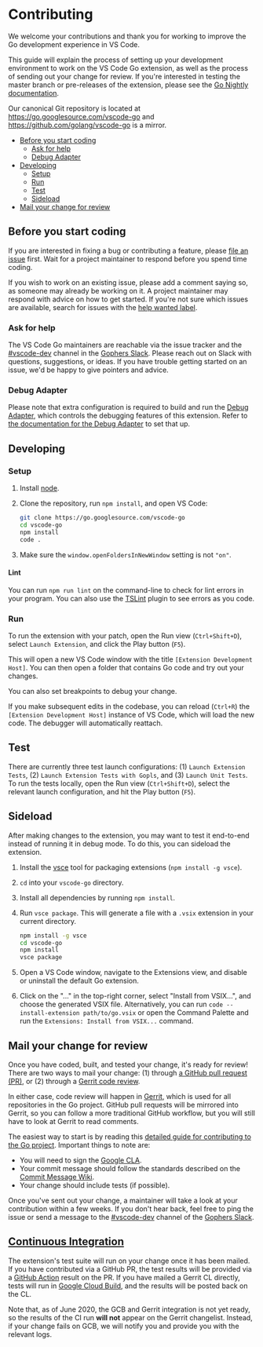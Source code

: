# Contributing

We welcome your contributions and thank you for working to improve the Go development experience in VS Code.

This guide will explain the process of setting up your development environment to work on the VS Code Go extension, as well as the process of sending out your change for review. If you're interested in testing the master branch or pre-releases of the extension, please see the [Go Nightly documentation](nightly.md).

Our canonical Git repository is located at https://go.googlesource.com/vscode-go and https://github.com/golang/vscode-go is a mirror.

* [Before you start coding](#before-you-start-coding)
  * [Ask for help](#ask-for-help)
  * [Debug Adapter](#debug-adapter)
* [Developing](#developing)
  * [Setup](#setup)
  * [Run](#run)
  * [Test](#test)
  * [Sideload](#sideload)
* [Mail your change for review](#mail-your-change-for-review)

## Before you start coding

If you are interested in fixing a bug or contributing a feature, please [file an issue](https://github.com/golang/vscode-go/issues/new/choose) first. Wait for a project maintainer to respond before you spend time coding.

If you wish to work on an existing issue, please add a comment saying so, as someone may already be working on it. A project maintainer may respond with advice on how to get started. If you're not sure which issues are available, search for issues with the [help wanted label](https://github.com/golang/vscode-go/issues?q=is%3Aissue+is%3Aopen+label%3A%22help+wanted%22).

### Ask for help

The VS Code Go maintainers are reachable via the issue tracker and the [#vscode-dev] channel in the [Gophers Slack]. Please reach out on Slack with questions, suggestions, or ideas. If you have trouble getting started on an issue, we'd be happy to give pointers and advice.

### Debug Adapter

Please note that extra configuration is required to build and run the [Debug Adapter](debug-adapter.md), which controls the debugging features of this extension. Refer to [the documentation for the Debug Adapter](debug-adapter.md) to set that up.

## Developing

### Setup

1) Install [node](https://nodejs.org/en/).
2) Clone the repository, run `npm install`, and open VS Code:

    ```bash
    git clone https://go.googlesource.com/vscode-go
    cd vscode-go
    npm install
    code .
    ```

3) Make sure the `window.openFoldersInNewWindow` setting is not `"on"`.

#### Lint

You can run `npm run lint` on the command-line to check for lint errors in your program. You can also use the [TSLint](https://marketplace.visualstudio.com/items?itemName=ms-vscode.vscode-typescript-tslint-plugin) plugin to see errors as you code.

### Run

To run the extension with your patch, open the Run view (`Ctrl+Shift+D`), select `Launch Extension`, and click the Play button (`F5`).

This will open a new VS Code window with the title `[Extension Development Host]`. You can then open a folder that contains Go code and try out your changes.

You can also set breakpoints to debug your change.

If you make subsequent edits in the codebase, you can reload (`Ctrl+R`) the `[Extension Development Host]` instance of VS Code, which will load the new code. The debugger will automatically reattach.

## Test

There are currently three test launch configurations: (1) `Launch Extension Tests`, (2) `Launch Extension Tests with Gopls`, and (3) `Launch Unit Tests`. To run the tests locally, open the Run view (`Ctrl+Shift+D`), select the relevant launch configuration, and hit the Play button (`F5`).

## Sideload

After making changes to the extension, you may want to test it end-to-end instead of running it in debug mode. To do this, you can sideload the extension.

1. Install the [vsce](https://code.visualstudio.com/api/working-with-extensions/publishing-extension#vsce) tool for packaging extensions (`npm install -g vsce`).
2. `cd` into your `vscode-go` directory.
3. Install all dependencies by running `npm install`.
4. Run `vsce package`. This will generate a file with a `.vsix` extension in your current directory.

    ```bash
    npm install -g vsce
    cd vscode-go
    npm install
    vsce package
    ```

5. Open a VS Code window, navigate to the Extensions view, and disable or uninstall the default Go extension.
6. Click on the "..." in the top-right corner, select "Install
from VSIX...", and choose the generated VSIX file. Alternatively, you can run `code --install-extension path/to/go.vsix` or open the Command Palette and run the `Extensions: Install from VSIX...` command.

## Mail your change for review

Once you have coded, built, and tested your change, it's ready for review! There are two ways to mail your change: (1) through [a GitHub pull request (PR)](https://golang.org/doc/contribute.html#sending_a_change_github), or (2) through a [Gerrit code review](https://golang.org/doc/contribute.html#sending_a_change_gerrit).

In either case, code review will happen in [Gerrit](https://www.gerritcodereview.com/), which is used for all repositories in the Go project. GitHub pull requests will be mirrored into Gerrit, so you can follow a more traditional GitHub workflow, but you will still have to look at Gerrit to read comments.

The easiest way to start is by reading this [detailed guide for contributing to the Go project](https://golang.org/doc/contribute.html). Important things to note are:

* You will need to sign the [Google CLA](https://golang.org/doc/contribute.html#cla).
* Your commit message should follow the standards described on the [Commit Message Wiki](https://github.com/golang/go/wiki/CommitMessage).
* Your change should include tests (if possible).

Once you've sent out your change, a maintainer will take a look at your contribution within a few weeks. If you don't hear back, feel free to ping the issue or send a message to the [#vscode-dev] channel of the [Gophers Slack].

## [Continuous Integration](testing.md)

The extension's test suite will run on your change once it has been mailed. If you have contributed via a GitHub PR, the test results will be provided via a [GitHub Action](testing.md#testing-via-github-actions) result on the PR. If you have mailed a Gerrit CL directly, tests will run in [Google Cloud Build](testing.md#testing-via-gcb), and the results will be posted back on the CL.

Note that, as of June 2020, the GCB and Gerrit integration is not yet ready, so the results of the CI run **will not** appear on the Gerrit changelist. Instead, if your change fails on GCB, we will notify you and provide you with the relevant logs.

[#vscode-dev]: https://gophers.slack.com/archives/CUWGEKH5Z
[Gophers Slack]: https://invite.slack.golangbridge.org/
